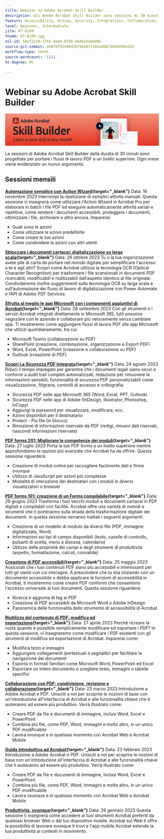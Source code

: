 ```yaml
---
title: Webinar su Adobe Acrobat Skill Builder
description: Gli Adobe Acrobat Skill Builder sono sessioni di 30 minuti progettate per portare i tuoi flussi di lavoro PDf a un livello superiore
feature: Accessibility, Action, Security, Integrations, Collaboration, Edit PDF, Convert PDF, Share, Mobile, Skill Builder, Form
level: Beginner, Intermediate
jira: KT-8199
thumb: KT-8199.jpg
exl-id: 56ef2120-1765-4ed4-bf80-b048cbabe805
source-git-commit: 4e6fbf91e96d26f9ee8f1105ad68738b9450a32d
workflow-type: tm+mt
source-wordcount: '1111'
ht-degree: 0%

---
```


# Webinar su Adobe Acrobat Skill Builder

![Immagine di Acrobat Skill Builder](../assets/sbacrobatwebinars.png)

Le sessioni di Adobe Acrobat Skill Builder della durata di 30 minuti sono progettate per portare i flussi di lavoro PDF a un livello superiore. Ogni mese viene evidenziato un nuovo argomento.

## Sessioni mensili

**[Automazione semplice con Action Wizard](https://teamwork.adobe.com/adobe-acrobat-skill-builder/attendease/networking/experience/41d505bb-252a-4e26-9576-6ae82293e6c9/97be1628-5cb6-44be-ac61-c0cc26fbb58d){target="_blank"}**
Data: 16 novembre 2023 Interrompi la ripetizione di semplici attività manuali. Questa sessione vi insegnerà come utilizzare l&#39;Action Wizard in Acrobat Pro per elaborare in batch i file PDF ed eseguire automaticamente attività seriali e ripetitive, come rendere i documenti accessibili, proteggere i documenti, ottimizzare i file, archiviare e altro ancora. Imparerai:

* Quali sono le azioni
* Come utilizzare le azioni predefinite
* Come creare le tue azioni
* Come condividere le azioni con altri utenti

**[Sbloccare i documenti cartacei: digitalizzazione su larga scala](https://teamwork.adobe.com/adobe-acrobat-skill-builder/attendease/networking/experience/46e148fe-92c0-4d79-ac83-8888e9f0521e/dfcf3b90-4390-4c6e-abd9-20ba6e913dc1){target="_blank"}**
Data: 26 ottobre 2023 Tu o la tua organizzazione avete pile di carta da portare nel mondo digitale per semplificare l&#39;accesso a te e agli altri? Scopri come Acrobat utilizza la tecnologia OCR (Optical Character Recognition) per trasformare i file scansionati in documenti PDF ricercabili, modificabili e riutilizzabili dall’aspetto identico al file originale. Condivideremo inoltre suggerimenti sulla tecnologia OCR su larga scala e sull’automazione dei flussi di lavoro di digitalizzazione con Power Automate e l’API di Adobe PDF Services.

**[Sfrutta al meglio le app Microsoft con i componenti aggiuntivi di Acrobat](https://teamwork.adobe.com/adobe-acrobat-skill-builder/attendease/networking/experience/8b4ea780-6e4d-48b6-8c70-ea10245a5a64/b4fe64de-3614-4a6d-94c6-ff6612ac07fb){target="_blank"}**
Data: 28 settembre 2023 Con gli strumenti e i servizi Acrobat integrati direttamente in Microsoft 365, tutti possono negoziare con le aziende e collaborare più velocemente senza cambiare app. Ti mostreremo come aggiungere flussi di lavoro PDF alle app Microsoft che utilizzi quotidianamente, tra cui:

* Microsoft Teams (collaborazione su PDF)
* SharePoint (creazione, combinazione, organizzazione e Export PDF)
* Word, Excel, PowerPoint (creazione e collaborazione su PDF)
* Outlook (creazione di PDF)

**[Scopri La Sicurezza PDF Integrata](https://teamwork.adobe.com/adobe-acrobat-skill-builder/attendease/networking/experience/b454ab64-9c2e-4aec-bcf9-ca82e3a6b869/3a456ace-042e-41c8-8e8c-d285e9ba0ab8){target="_blank"}**
Data: 24 agosto 2023 Riduci il tempo impiegato per garantire che i documenti legali siano sicuri e conformi a audit trail completi automatizzati, redazione per rimuovere le informazioni sensibili, funzionalità di sicurezza PDF personalizzabili come visualizzazione, filigrana, controlli di accesso e crittografia.

* Sicurezza PDF nelle app Microsoft 365 (Word, Excel, PPT, Outlook)
* Sicurezza PDF nelle app di Adobe (InDesign, Illustrator, Photoshop, InCopy)
* Aggiungi la password per visualizzare, modificare, ecc.
* Azioni disponibili per il destinatario
* Protect - Più file (in blocco)
* Rimozione di informazioni riservate da PDF (redigi, rimuovi dati riservati, nascondi informazioni riservate)

**[PDF forms 201: Migliorare le competenze dei moduli](https://adobe-acrobat-skill-builder.joinus.adobeevents.com/attendease/networking/experience/32518a73-e152-42b5-825c-b31ce53ab1f2/b9966934-6a5b-49c2-a9b0-d434543ce7f4){target="_blank"}**
Data: 27 luglio 2023 Porta le tue PDF forms a un livello superiore mentre approfondiamo le opzioni più avanzate che Acrobat ha da offrire. Questa sessione riguarderà:

* Creazione di moduli online per raccogliere facilmente dati e firme ovunque
* Utilizzo di JavaScript per azioni più complesse
* Modalità di interazione dei destinatari con i moduli in diversi visualizzatori o browser

**[PDF forms 101: creazione di un Forms compilabile](https://adobe-acrobat-skill-builder.joinus.adobeevents.com/attendease/networking/experience/795f4bc7-db42-4022-a624-8a53c51174c6/9d685d0f-4a5b-4236-a1ef-081d1403fb41){target="_blank"}**
Data: 29 giugno 2023 Trasforma i tuoi vecchi moduli e documenti cartacei in PDF digitali e compilabili con facilità. Acrobat offre una varietà di metodi e strumenti che ti porteranno sulla strada della trasformazione digitale dei documenti. In questa sessione verranno trattati i seguenti argomenti:

* Creazione di un modello di modulo da diversi file (PDF, immagine digitalizzata, Word)
* Informazioni sui tipi di campo disponibili (testo, caselle di controllo, pulsanti di scelta, menu a discesa, calendario)
* Utilizzo delle proprietà dei campi e degli strumenti di produttività (aspetto, formattazione, calcoli, convalide)

**[Creazione di PDF accessibili](https://teamwork.adobe.com/adobe-acrobat-skill-builder/attendease/networking/experience/4ff4d607-8c9f-47dd-ac4f-3b351a0a0fe3/2eb92255-d963-4ff7-b278-2a95a11db755){target="_blank"}**
Data: 25 maggio 2023 Assicurati che i tuoi contenuti PDF siano più accessibili e interessanti per tutti gli utenti con cui interagire. A prescindere che tu stia iniziando con un documento accessibile o debba applicare le funzioni di accessibilità in Acrobat, ti mostreremo come creare PDF conformi che consentono l&#39;accesso universale ai tuoi documenti. Questa sessione riguarderà:

* Ricerca e aggiunta di tag ai PDF
* Creazione di PDF accessibili da Microsoft Word o Adobe InDesign
* Panoramica delle funzionalità dello strumento di accessibilità di Acrobat

**[Riutilizzo del contenuto di PDF: modifica ed esportazione](https://adobe-acrobat-skill-builder.joinus.adobeevents.com/attendease/networking/experience/aac3b9af-7d54-4ea5-a6fa-61bc7acea87f/8d7341ee-ff0f-492a-b3fd-935bd11d4ed0){target="_blank"}**
Data: 27 aprile 2023 Perché ricreare la ruota quando è possibile semplicemente modificare ed esportare i PDF? In questa sessione, vi insegneremo come modificare i PDF esistenti con gli strumenti di modifica ed esportazione di Acrobat. Imparerai come:

* Modifica testo e immagini
* Aggiungere collegamenti ipertestuali e segnalibri per facilitare la navigazione dei documenti
* Esporta in formati familiari come Microsoft Word, PowerPoint ed Excel
* Esportare un intero documento o scegliere testo, immagini o tabelle specifici

**[Collaborazione con PDF: condivisione, revisione e collaborazione](https://adobe-acrobat-skill-builder.joinus.adobeevents.com/attendease/networking/experience/0ef4709b-0a04-418e-a185-7efdd676c2dd/6a95bece-6f24-46f5-a17f-b408464281be){target="_blank"}**
Data: 23 marzo 2023 Introduzione a Adobe Acrobat e PDF. Unisciti a noi per scoprire le nozioni di base con un&#39;introduzione all&#39;interfaccia di Acrobat e alle funzionalità chiave che ti aiuteranno ad essere più produttivo. Verrà illustrato come:

* Creare PDF da file e documenti di immagine, inclusi Word, Excel e PowerPoint
* Combina più file, come PDF, Word, immagini e molto altro, in un unico PDF modificabile
* Lavora ovunque e in qualsiasi momento con Acrobat Web e Acrobat Mobile

**[Guida introduttiva ad Acrobat](https://adobe-acrobat-skill-builder.joinus.adobeevents.com/attendease/networking/experience/5d8acc24-47a1-4db8-b419-8587bfb12708/fe8ec392-f29a-4e25-b7a3-61f48eea45ab){target="_blank"}**
Data: 23 febbraio 2023 Introduzione a Adobe Acrobat e PDF. Unisciti a noi per scoprire le nozioni di base con un&#39;introduzione all&#39;interfaccia di Acrobat e alle funzionalità chiave che ti aiuteranno ad essere più produttivo. Verrà illustrato come:

* Creare PDF da file e documenti di immagine, inclusi Word, Excel e PowerPoint
* Combina più file, come PDF, Word, immagini e molto altro, in un unico PDF modificabile
* Lavora ovunque e in qualsiasi momento con Acrobat Web e Acrobat Mobile

**[Produttività, ovunque](https://adobe-acrobat-skill-builder.joinus.adobeevents.com/attendease/networking/experience/9ab6c7a2-5ca2-4670-9a33-2ac11a1cb542/0b591876-aeae-45af-b41a-07a8326043f2){target="_blank"}**
Data: 26 gennaio 2023 Questa sessione ti insegnerà come accedere ai tuoi strumenti Acrobat preferiti da qualsiasi browser Web o dal tuo dispositivo mobile. Acrobat sul Web ti offre la possibilità di lavorare ovunque ti trovi e l&#39;app mobile Acrobat estende la tua produttività ai contesti in movimento.